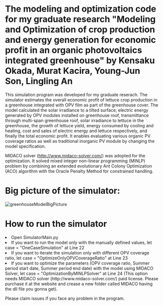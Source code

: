 # The modeling and optimization code for my graduate research "Modeling and Optimization of crop production and energy generation for economic profit in an organic photovoltaics integrated greenhouse" by Kensaku Okada, Murat Kacira, Young-Jun Son, Lingling An

This simulation program was developed for my graduate reserach. The simulator estimates the overall economic profit of lettuce crop production in a greenhouse integrated with OPV film as part of the greenhouse cover. The model calculated the solar irradiance to a tilted surface, electric energy generated by OPV modules installed on greenhouse roof, transmittance through multi-span greenhouse roof, solar irradiance to lettuce in the greenhouse, the growth of lettuce yield, energy consumed by cooling and heating, cost and sales of electric energy and lettuce respectively, and finally the total economic profit. It enables evaluating various organic PV coverage ratios as well as traditional inorganic PV module by changing the model specification.

MIDACO solver (http://www.midaco-solver.com/) was adopted for the optimization. It solved mixed integer non-linear programming (MINLP) problem by combining an extended evolutionary Ant Colony Optimization (ACO) algorithm with the Oracle Penalty Method for constrained handling.

# Big picture of the simulator:
<img src="https://github.com/kensaku-okada/Greenhouse-with-OPV-film-Model/blob/master/Fig%202.png" alt="greenhouseModelBigPicture" title="greenhouseModelBigPicture">

# How to run the simulator

<li>Open SimulatorMain.py</li>
<li>If you want to run the model only with the manually defined values, let case = "OneCaseSimulation" at Line 22 </li>
<li>If you want to iterate the simulation only with different OPV coverage ratio, let case = "OptimizeOnlyOPVCoverageRatio" at Line 23 </li>
<li>If you want to optimize the parameters (OPV coverage ratio, Summer period start date, Summer period end date) with the model using MIDACO Solver, let case = "OptimizationByMINLPSolver" at Line 24 (This option needs MIDACO solver (http://www.midaco-solver.com/) paid license. Please purchase it at the website and crease a new folder called MIDACO having the dll file you gonna get). </li>

Please claim issues if you face any problem in the program.
